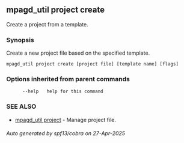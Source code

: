 ## mpagd_util project create

Create a project from a template.

### Synopsis

Create a new project file based on the specified template.

```
mpagd_util project create [project file] [template name] [flags]
```

### Options inherited from parent commands

```
      --help   help for this command
```

### SEE ALSO

* [mpagd_util project](mpagd_util_project.md)	 - Manage project file.

###### Auto generated by spf13/cobra on 27-Apr-2025
